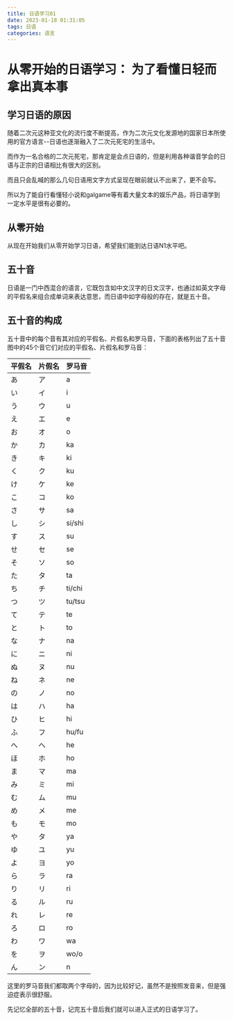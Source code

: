 ```yaml
---
title: 日语学习01
date: 2023-01-18 01:31:05
tags: 日语
categories: 语言
---
```


# 从零开始的日语学习： 为了看懂日轻而拿出真本事

## 学习日语的原因

随着二次元这种亚文化的流行度不断提高，作为二次元文化发源地的国家日本所使用的官方语言--日语也逐渐融入了二次元死宅的生活中。

而作为一名合格的二次元死宅，那肯定是会点日语的，但是利用各种谐音学会的日语与正宗的日语相比有很大的区别。

而且只会乱喊的那么几句日语用文字方式呈现在眼前就认不出来了，更不会写。

所以为了能自行看懂轻小说和galgame等有着大量文本的娱乐产品，将日语学到一定水平是很有必要的。

## 从零开始

从现在开始我们从零开始学习日语，希望我们能到达日语N1水平吧。

## 五十音

日语是一门中西混合的语言，它既包含如中文汉字的日文汉字，也通过如英文字母的平假名来组合成单词来表达意思，而日语中如字母般的存在，就是五十音。

## 五十音的构成

五十音中的每个音有其对应的平假名、片假名和罗马音，下面的表格列出了五十音图中的45个音它们对应的平假名、片假名和罗马音：

| 平假名 | 片假名 | 罗马音 |
| ---- | ---- | ---- |
| あ | ア | a |
| い | イ | i |
| う | ウ | u |
| え | エ | e |
| お | オ | o |
| か | カ | ka |
| き | キ | ki |
| く | ク | ku |
| け | ケ | ke |
| こ | コ | ko |
| さ | サ | sa |
| し | シ | si/shi |
| す | ス | su |
| せ | セ | se |
| そ | ソ | so |
| た | タ | ta |
| ち | チ | ti/chi |
| つ | ツ | tu/tsu |
| て | テ | te |
| と | ト | to |
| な | ナ | na |
| に | ニ | ni |
| ぬ | ヌ | nu |
| ね | ネ | ne |
| の | ノ | no |
| は | ハ | ha |
| ひ | ヒ | hi |
| ふ | フ | hu/fu |
| へ | ヘ | he |
| ほ | ホ | ho |
| ま | マ | ma |
| み | ミ | mi |
| む | ム | mu |
| め | メ | me |
| も | モ | mo |
| や | タ | ya |
| ゆ | ユ | yu |
| よ | ヨ | yo |
| ら | ラ | ra |
| り | リ | ri |
| る | ル | ru |
| れ | レ | re |
| ろ | ロ | ro |
| わ | ワ | wa |
| を | ヲ | wo/o |
| ん | ン | n |

这里的罗马音我们都取两个字母的，因为比较好记，虽然不是按照发音来，但是强迫症表示很舒服。

先记忆全部的五十音，记完五十音后我们就可以进入正式的日语学习了。
